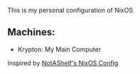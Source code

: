 This is my personal configuration of NixOS

## Machines:
- Krypton: My Main Computer

Inspired by [NotAShelf's NixOS Config](https://github.com/NotAShelf/nyx/)
